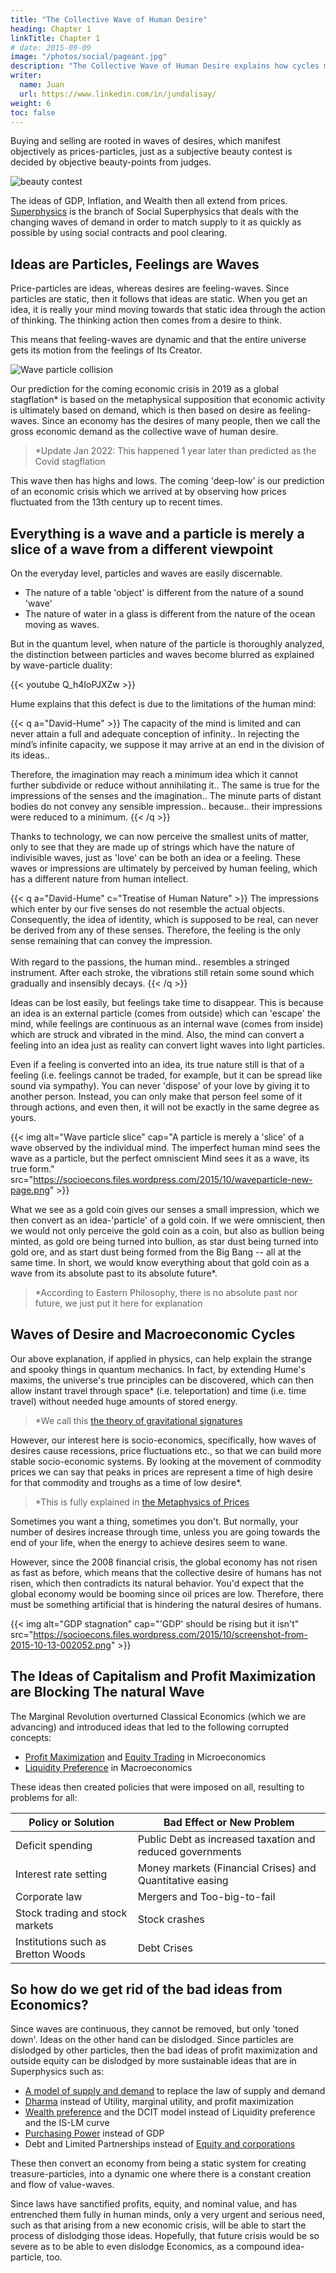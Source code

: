 ```yaml
---
title: "The Collective Wave of Human Desire"
heading: Chapter 1
linkTitle: Chapter 1
# date: 2015-09-09
image: "/photos/social/pageant.jpg"
description: "The Collective Wave of Human Desire explains how cycles maninfest in Economics"
writer:
  name: Juan
  url: https://www.linkedin.com/in/jundalisay/
weight: 6
toc: false
---
```



Buying and selling are rooted in waves of desires, which manifest objectively as prices-particles, just as a subjective beauty contest is decided by objective beauty-points from judges. 

![beauty contest](/photos/social/pageant.jpg)

The ideas of GDP, Inflation, and Wealth then all extend from prices. [Superphysics](/social/economics/) is the branch of Social Superphysics that deals with the changing waves of demand in order to match supply to it as quickly as possible by using social contracts and pool clearing.


## Ideas are Particles, Feelings are Waves

Price-particles are ideas, whereas desires are feeling-waves. Since particles are static, then it follows that ideas are static. When you get an idea, it is really your mind moving towards that static idea through the action of thinking. The thinking action then comes from a desire to think. 

This means that feeling-waves are dynamic and that the entire universe gets its motion from the feelings of Its Creator. 

![Wave particle collision](https://socioecons.files.wordpress.com/2015/10/wave_particle_collision.jpg)


Our prediction for the coming economic crisis in 2019 as a global stagflation* is based on the metaphysical supposition that economic activity is ultimately based on demand, which is then based on desire as feeling-waves. Since an economy has the desires of many people, then we call the gross economic demand as the collective wave of human desire. 

> *Update Jan 2022: This happened 1 year later than predicted as the Covid stagflation


This wave then has highs and lows. The coming 'deep-low' is our prediction of an economic crisis which we arrived at by observing how prices fluctuated from the 13th century up to recent times.  


## Everything is a wave and a particle is merely a slice of a wave from a different viewpoint

On the everyday level, particles and waves are easily discernable. 
- The nature of a table 'object' is different from the nature of a sound 'wave'
- The nature of water in a glass is different from the nature of the ocean moving as waves. 
  
But in the quantum level, when nature of the particle is thoroughly analyzed, the distinction between particles and waves become blurred as explained by wave-particle duality:

{{< youtube Q_h4IoPJXZw >}}

Hume explains that this defect is due to the limitations of the human mind:

{{< q a="David-Hume" >}}
The capacity of the mind is limited and can never attain a full and adequate conception of infinity.. In rejecting the mind’s infinite capacity, we suppose it may arrive at an end in the division of its ideas.. 

Therefore, the imagination may reach a minimum idea which it cannot further subdivide or reduce without annihilating it.. The same is true for the impressions of the senses and the imagination.. The minute parts of distant bodies do not convey any sensible impression.. because.. their impressions were reduced to a minimum.
{{< /q >}}


Thanks to technology, we can now perceive the smallest units of matter, only to see that they are made up of strings which have the nature of indivisible waves, just as 'love' can be both an idea or a feeling. These waves or impressions are ultimately by perceived by human feeling, which has a different nature from human intellect.

{{< q a="David-Hume" c="Treatise of Human Nature" >}}
The impressions which enter by our five senses do not resemble the actual objects. Consequently, the idea of identity, which is supposed to be real, can never be derived from any of these senses. Therefore, the feeling is the only sense remaining that can convey the impression.<br><br>With regard to the passions, the human mind.. resembles a stringed instrument. After each stroke, the vibrations still retain some sound which gradually and insensibly decays.
{{< /q >}}


Ideas can be lost easily, but feelings take time to disappear. This is because an idea is an external particle (comes from outside) which can 'escape' the mind, while feelings are continuous as an internal wave (comes from inside) which are struck and vibrated in the mind. Also, the mind can convert a feeling into an idea just as reality can convert light waves into light particles. 

Even if a feeling is converted into an idea, its true nature still is that of a feeling (i.e. feelings cannot be traded, for example, but it can be spread like sound via sympathy). You can never 'dispose' of your love by giving it to another person. Instead, you can only make that person feel some of it through actions, and even then, it will not be exactly in the same degree as yours.




{{< img alt="Wave particle slice" cap="A particle is merely a 'slice' of a wave observed by the individual mind. The imperfect human mind sees the wave as a particle, but the perfect omniscient Mind sees it as a wave, its true form." src="https://socioecons.files.wordpress.com/2015/10/waveparticle-new-page.png" >}}


What we see as a gold coin gives our senses a small impression, which we then convert as an idea-'particle' of a gold coin. If we were omniscient, then we would not only perceive the gold coin as a coin, but also as bullion being minted, as gold ore being turned into bullion, as star dust being turned into gold ore, and as start dust being formed from the Big Bang  -- all at the same time. In short, we would know everything about that gold coin as a wave from its absolute past to its absolute future*.


> *According to Eastern Philosophy, there is no absolute past nor future, we just put it here for explanation



## Waves of Desire and Macroeconomic Cycles

Our above explanation, if applied in physics, can help explain the strange and spooky things in quantum mechanics. In fact, by extending Hume's maxims, the universe's true principles can be discovered, which can then allow instant travel through space* (i.e. teleportation) and time (i.e. time travel) without needed huge amounts of stored energy.

> *We call this [the theory of gravitational signatures](/material/fallacies/general-relativity/)


However, our interest here is socio-economics, specifically, how waves of desires cause recessions, price fluctuations etc., so that we can build more stable socio-economic systems. By looking at the movement of commodity prices we can say that peaks in prices are represent a time of high desire for that commodity and troughs as a time of low desire*.


> *This is fully explained in [the Metaphysics of Prices](/social/economics/principles/intro/chapter-04/)


Sometimes you want a thing, sometimes you don't. But normally, your number of desires increase through time, unless you are going towards the end of your life, when the energy to achieve desires seem to wane.

However, since the 2008 financial crisis, the global economy has not risen as fast as before, which means that the collective desire of humans has not risen, which then contradicts its natural behavior. You'd expect that the global economy would be booming since oil prices are low. Therefore, there must be something artificial that is hindering the natural desires of humans.


{{< img alt="GDP stagnation" cap="'GDP' should be rising but it isn't" src="https://socioecons.files.wordpress.com/2015/10/screenshot-from-2015-10-13-002052.png" >}}



## The Ideas of Capitalism and Profit Maximization are Blocking The natural Wave

The Marginal Revolution overturned Classical Economics (which we are advancing) and introduced ideas that led to the following corrupted concepts:

- [Profit Maximization](/social/economics/fallacies/profit-maximization-is-absurd) and [Equity Trading](/social/economics/principles/part-3/chapter-11b/) in Microeconomics
- [Liquidity Preference](/research/keynes/general-theory/chapter-02) in Macroeconomics

<!-- As discussed [in a previous post](),  and the ownership of the work of others (outside equity) are artificial ideas all invented in the 19th century by businessmen or economists-who-thought-like-businessmen.  -->

These ideas then created policies that were imposed on all, resulting to problems for all:

Policy or Solution | Bad Effect or New Problem
--- | ---
Deficit spending | Public Debt as increased taxation and reduced governments
Interest rate setting | Money markets (Financial Crises) and Quantitative easing
Corporate law | Mergers and Too-big-to-fail
Stock trading and stock markets | Stock crashes
Institutions such as Bretton Woods | Debt Crises


<!-- to spread themselves via a wave of collective human selfishness that has always existed, as proven by past crises such as the 1772 credit crunch, Mississippi Scheme, South Sea Bubble, etc. -->

<!-- Even if you had a great idea and desire to create a new product or service, you will still have to get money from someone. Ordinarily, that someone will just think whether he will get his money back, maybe with some interest. But nowadays, people think whether it will be profitable to lend or invest. The idea of return on investment ROI blocks the natural tendency to invest and circulate money which then hinders work from being mobilized and things being developed. 

Unfortunately for the world, Smith and Hume (and even Marx in a way) said that profits naturally fall with economic development, and so keeping the idea of profit maximization at a time of low profits (or developed world) will just lead to [secular stagnation](https://en.wikipedia.org/wiki/Secular_stagnation).

<p>An extensive commerce produces large stocks which reduces both interest and profits. It is always assisted, in its diminution of the one, by the proportional sinking of the other. Low profits arise from the encrease of commerce and industry, they serve in their turn to its farther encrease, by rendering the commodities cheaper, encouraging the consumption, and heightening the industry. And thus, if we consider the whole connexion of causes and effects, interest is the barometer of the state, and its lowness is a sign almost infallible of the flourishing condition of a people. Those who have asserted, that the plenty of money was the cause of low interest, seem to have taken a collateral effect for a cause.</p>
<cite>Hume, Essays</cite>
</div>

-->


## So how do we get rid of the bad ideas from Economics?

Since waves are continuous, they cannot be removed, but only 'toned down'. Ideas on the other hand can be dislodged. Since particles are dislodged by other particles, then the bad ideas of profit maximization and outside equity can be dislodged by more sustainable ideas that are in Superphysics such as:

- [A model of supply and demand](/social/economics/fallacies/supply-demand) to replace the law of supply and demand
- [Dharma](/social/economics/principles/part-2/chapter-01b/) instead of Utility, marginal utility, and profit maximization
- [Wealth preference](/social/economics/why-qe-failed) and the DCIT model instead of Liquidity preference and the IS-LM curve 
- [Purchasing Power](/social/economics/principles/part-4/chapter-07c/) instead of GDP
- Debt and Limited Partnerships instead of [Equity and corporations](/social/economics/end-of-capitalism/)


These then convert an economy from being a static system for creating treasure-particles, into a dynamic one where there is a constant creation and flow of value-waves. 

Since laws have sanctified profits, equity, and nominal value, and has entrenched them fully in human minds, only a very urgent and serious need, such as that arising from a new economic crisis, will be able to start the process of dislodging those ideas. Hopefully, that future crisis would be so severe as to be able to even dislodge Economics, as a compound idea-particle, too.


<!-- {{< mess >}}
- March 2020: That economic crisis has arrived!
- July 2021: Added links to the other concepts
{{< /mess >}} -->
